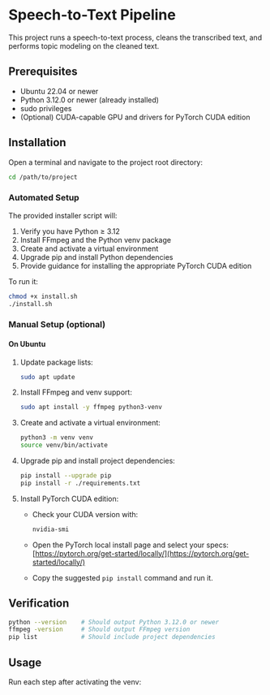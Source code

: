 # Speech-to-Text Pipeline

This project runs a speech-to-text process, cleans the transcribed text, and performs topic modeling on the cleaned text.

## Prerequisites

- Ubuntu 22.04 or newer
- Python 3.12.0 or newer (already installed)
- sudo privileges
- (Optional) CUDA-capable GPU and drivers for PyTorch CUDA edition

## Installation

Open a terminal and navigate to the project root directory:

```bash
cd /path/to/project
```

### Automated Setup

The provided installer script will:

1. Verify you have Python ≥ 3.12
2. Install FFmpeg and the Python venv package
3. Create and activate a virtual environment
4. Upgrade pip and install Python dependencies
5. Provide guidance for installing the appropriate PyTorch CUDA edition

To run it:

```bash
chmod +x install.sh
./install.sh
```

### Manual Setup (optional)

#### On Ubuntu

1. Update package lists:

   ```bash
   sudo apt update
   ```

2. Install FFmpeg and venv support:

   ```bash
   sudo apt install -y ffmpeg python3-venv
   ```

3. Create and activate a virtual environment:

   ```bash
   python3 -m venv venv
   source venv/bin/activate
   ```

4. Upgrade pip and install project dependencies:

   ```bash
   pip install --upgrade pip
   pip install -r ./requirements.txt
   ```

5. Install PyTorch CUDA edition:

   - Check your CUDA version with:

     ```bash
     nvidia-smi
     ```

   - Open the PyTorch local install page and select your specs:
     [https://pytorch.org/get-started/locally/](https://pytorch.org/get-started/locally/)
   - Copy the suggested `pip install` command and run it.

## Verification

```bash
python --version    # Should output Python 3.12.0 or newer
ffmpeg -version     # Should output FFmpeg version
pip list            # Should include project dependencies
```

## Usage

Run each step after activating the venv:
